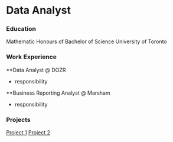# Data Analyst

### Education
  Mathematic
  Honours of Bachelor of Science
  University of Toronto

### Work Experience
**Data Analyst @ DOZR
- responsibility

**Business Reporting Analyst @ Marsham
- responsibility

### Projects
[Project 1](https://github.com/liangzijian/Study-Project-New)
[Project 2](https://github.com/liangzijian/Study-Project-New)
